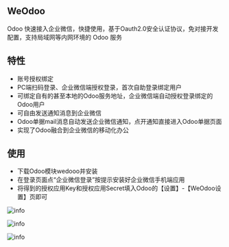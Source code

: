 ## WeOdoo
Odoo 快速接入企业微信，快捷使用，基于Oauth2.0安全认证协议，免对接开发配置，支持局域网等内网环境的 Odoo 服务


## 特性
* 账号授权绑定
* PC端扫码登录、企业微信端授权登录，首次自助登录绑定用户
* 可绑定自有的甚至本地的Odoo服务地址，企业微信端自动授权登录绑定的Odoo用户
* 可自由发送通知消息到企业微信
* Odoo单据mail消息自动发送企业微信通知，点开通知直接进入Odoo单据页面
* 实现了Odoo融合到企业微信的移动化办公


## 使用

- 下载Odoo模块wedooo并安装
- 在登录页面点“企业微信登录”按提示安装好企业微信手机端应用
- 将得到的授权应用Key和授权应用Secret填入Odoo的【设置】-【WeOdoo设置】页即可

![info](http://oejia.net/files/201811/12123008687.jpeg)

![info](http://oejia.net/files/201811/12123138548.jpeg)

![info](http://oejia.net/files/201811/12123243069.jpeg)


